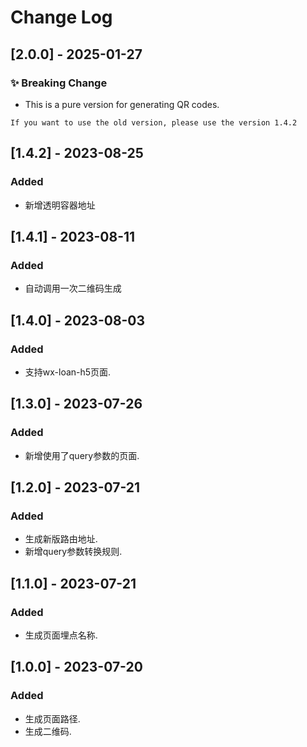 # Change Log

## [2.0.0] - 2025-01-27
### ✨ Breaking Change
- This is a pure version for generating QR codes.

`If you want to use the old version, please use the version 1.4.2`

## [1.4.2] - 2023-08-25
### Added
- 新增透明容器地址

## [1.4.1] - 2023-08-11
### Added
- 自动调用一次二维码生成

## [1.4.0] - 2023-08-03
### Added
- 支持wx-loan-h5页面.

## [1.3.0] - 2023-07-26
### Added
- 新增使用了query参数的页面.

## [1.2.0] - 2023-07-21
### Added
- 生成新版路由地址.
- 新增query参数转换规则.

## [1.1.0] - 2023-07-21
### Added
- 生成页面埋点名称.

## [1.0.0] - 2023-07-20
### Added
- 生成页面路径.
- 生成二维码.
